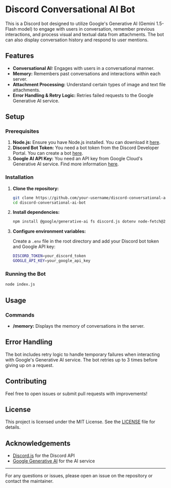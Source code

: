 # Discord Conversational AI Bot

This is a Discord bot designed to utilize Google's Generative AI (Gemini 1.5-Flash model) to engage with users in conversation, remember previous interactions, and process visual and textual data from attachments. The bot can also display conversation history and respond to user mentions.

## Features

- **Conversational AI:** Engages with users in a conversational manner.
- **Memory:** Remembers past conversations and interactions within each server.
- **Attachment Processing:** Understand certain types of image and text file attachments.
- **Error Handling & Retry Logic:** Retries failed requests to the Google Generative AI service.

## Setup

### Prerequisites

1. **Node.js:** Ensure you have Node.js installed. You can download it [here](https://nodejs.org/).
2. **Discord Bot Token:** You need a bot token from the Discord Developer Portal. You can create a bot [here](https://discord.com/developers/applications).
3. **Google AI API Key:** You need an API key from Google Cloud's Generative AI service. Find more information [here](https://aistudio.google.com/app/apikey).

### Installation

1. **Clone the repository:**

    ```sh
    git clone https://github.com/your-username/discord-conversational-ai-bot.git
    cd discord-conversational-ai-bot
    ```

2. **Install dependencies:**

    ```sh
    npm install @google/generative-ai fs discord.js dotenv node-fetch@2.6.7 pdf-parse path
    ```

3. **Configure environment variables:**

    Create a `.env` file in the root directory and add your Discord bot token and Google API key:

    ```sh
    DISCORD_TOKEN=your_discord_token
    GOOGLE_API_KEY=your_google_api_key
    ```

### Running the Bot

```sh
node index.js
```

## Usage

### Commands

- **/memory:** Displays the memory of conversations in the server.

## Error Handling

The bot includes retry logic to handle temporary failures when interacting with Google's Generative AI service. The bot retries up to 3 times before giving up on a request.

## Contributing

Feel free to open issues or submit pull requests with improvements!

## License

This project is licensed under the MIT License. See the [LICENSE](LICENSE) file for details.

## Acknowledgements

- [Discord.js](https://discord.js.org/) for the Discord API
- [Google Generative AI](https://aistudio.google.com/app/) for the AI service

--- 

For any questions or issues, please open an issue on the repository or contact the maintainer.
